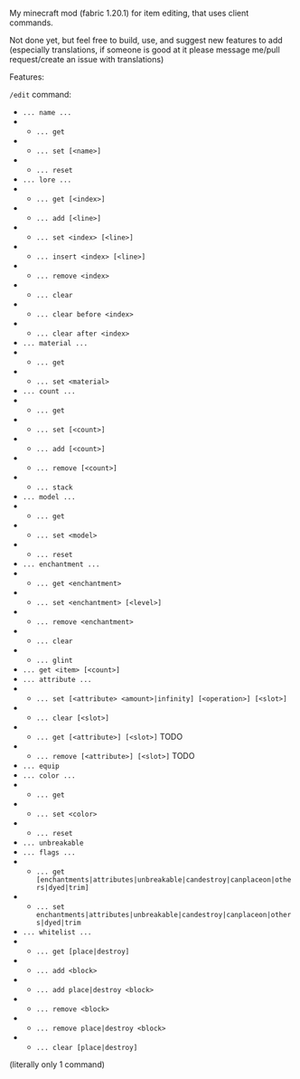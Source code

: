 My minecraft mod (fabric 1.20.1) for item editing, that uses client commands.

Not done yet, but feel free to build, use, and suggest new features to add (especially translations, if someone is good at it please message me/pull request/create an issue with translations)

Features:

`/edit` command:
- `... name ...`
- - `... get`
- - `... set [<name>]`
- - `... reset`
- `... lore ...`
- - `... get [<index>]`
- - `... add [<line>]`
- - `... set <index> [<line>]`
- - `... insert <index> [<line>]`
- - `... remove <index>`
- - `... clear`
- - `... clear before <index>`
- - `... clear after <index>`
- `... material ...`
- - `... get`
- - `... set <material>`
- `... count ...`
- - `... get`
- - `... set [<count>]`
- - `... add [<count>]`
- - `... remove [<count>]`
- - `... stack`
- `... model ...`
- - `... get`
- - `... set <model>`
- - `... reset`
- `... enchantment ...`
- - `... get <enchantment>`
- - `... set <enchantment> [<level>]`
- - `... remove <enchantment>`
- - `... clear`
- - `... glint`
- `... get <item> [<count>]`
- `... attribute ...`
- - `... set [<attribute> <amount>|infinity] [<operation>] [<slot>]`
- - `... clear [<slot>]`
- - `... get [<attribute>] [<slot>]` TODO
- - `... remove [<attribute>] [<slot>]` TODO
- `... equip`
- `... color ...`
- - `... get`
- - `... set <color>`
- - `... reset`
- `... unbreakable`
- `... flags ...`
- - `... get [enchantments|attributes|unbreakable|candestroy|canplaceon|others|dyed|trim]`
- - `... set enchantments|attributes|unbreakable|candestroy|canplaceon|others|dyed|trim`
- `... whitelist ...`
- - `... get [place|destroy]`
- - `... add <block>`
- - `... add place|destroy <block>`
- - `... remove <block>`
- - `... remove place|destroy <block>`
- - `... clear [place|destroy]`


(literally only 1 command)